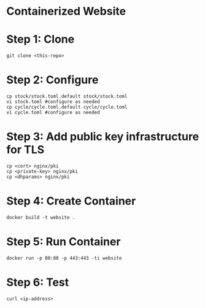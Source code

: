 # Containerized Website

# Step 1: Clone
```
git clone <this-repo>
```

# Step 2: Configure
```
cp stock/stock.toml.default stock/stock.toml
vi stock.toml #configure as needed
cp cycle/cycle.toml.default cycle/cycle.toml
vi cycle.toml #configure as needed
```

# Step 3: Add public key infrastructure for TLS
```
cp <cert> nginx/pki
cp <private-key> nginx/pki
cp <dhparams> nginx/pki
```

# Step 4: Create Container
```
docker build -t website .
```

# Step 5: Run Container
```
docker run -p 80:80 -p 443:443 -ti website
```

# Step 6: Test
```
curl <ip-address>
```
